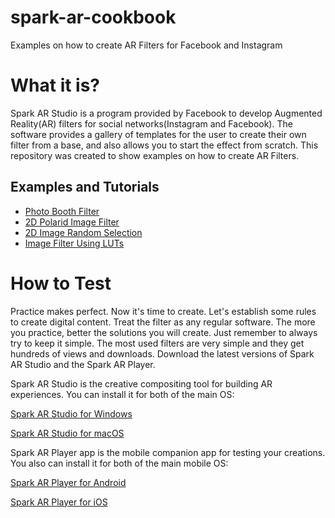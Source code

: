 # spark-ar-cookbook
Examples on how to create AR Filters for Facebook and Instagram

# What it is?

Spark AR Studio is a program provided by Facebook to develop Augmented Reality(AR) filters for social networks(Instagram and Facebook). The software provides a gallery of templates for the user to create their own filter from a base, and also allows you to start the effect from scratch. This repository was created to show examples on how to create AR Filters.

## Examples and Tutorials

- [Photo Booth Filter](./PhotoBooth)
- [2D Polarid Image Filter](./Polaroid)
- [2D Image Random Selection](./Quarantine)
- [Image Filter Using LUTs](./RappersLUTs)

# How to Test

Practice makes perfect. Now it's time to create. Let's establish some rules to create digital content. Treat the filter as any regular software. The more you practice, better the solutions you will create. Just remember to always try to keep it simple. The most used filters are very simple and they get hundreds of views and downloads. Download the latest versions of Spark AR Studio and the Spark AR Player.

Spark AR Studio is the creative compositing tool for building AR experiences. You can install it for both of the main OS:

[Spark AR Studio for Windows](https://sparkar.facebook.com/micro_site/url/?click_creative_path[0]=link&click_from_context_menu=true&country=BR&destination=https%3A%2F%2Fwww.facebook.com%2Fsparkarwindows%2Fdownload&event_type=click&last_nav_impression_id=0VUOEPN2OPXDBHjww&max_percent_page_viewed=100&max_viewport_height_px=618&max_viewport_width_px=1247&orig_http_referrer=https%3A%2F%2Fsparkar.facebook.com%2Far-studio%2F&orig_request_uri=https%3A%2F%2Fsparkar.facebook.com%2Far-studio%2Flearn%2Fdownloads%2F&region=latam&scrolled=false&session_id=1uK2eA9gMJZM9Nsfo&site=spark_ar&extra_data[creative_detail]=link&extra_data[create_type]=link&extra_data[create_type_detail]=link)
<br>

[Spark AR Studio for macOS](https://sparkar.facebook.com/micro_site/url/?click_creative_path[0]=link&click_from_context_menu=true&country=BR&destination=https%3A%2F%2Fwww.facebook.com%2Fsparkarmacos%2Fdownload&event_type=click&last_nav_impression_id=0VUOEPN2OPXDBHjww&max_percent_page_viewed=100&max_viewport_height_px=618&max_viewport_width_px=1247&orig_http_referrer=https%3A%2F%2Fsparkar.facebook.com%2Far-studio%2F&orig_request_uri=https%3A%2F%2Fsparkar.facebook.com%2Far-studio%2Flearn%2Fdownloads%2F&region=latam&scrolled=false&session_id=1uK2eA9gMJZM9Nsfo&site=spark_ar&extra_data[creative_detail]=link&extra_data[create_type]=link&extra_data[create_type_detail]=link)

Spark AR Player app is the mobile companion app for testing your creations. You also can install it for both of the main mobile OS:

[Spark AR Player for Android](https://l.facebook.com/l.php?u=https%3A%2F%2Fplay.google.com%2Fstore%2Fapps%2Fdetails%3Fid%3Dcom.facebook.arstudio.player&h=AT02GbeZafqDdTRWk0Nsy3lS977aMC5sua1vnMmIcROrIOiI82_CCGYgsIELlW20RdBr9wD5ydMKHixc3vcFWFVaaNIdzBYY0JxbtY9BG_0ghbg4UyZcqvI9ObeO05OW2yYYYK4U60IqRGJaF4WwJGXn3tHYIzjys0WeD9JemXg)
<br>

[Spark AR Player for iOS](https://l.facebook.com/l.php?u=https%3A%2F%2Fitunes.apple.com%2Fapp%2Ffacebook%2Fid1231451896&h=AT3KBRhSCskKAiod2BucX7u9QUODt1k5wTvX_la1u-hqPC0vgIf85XLvMp0wRldADSVA1qBzq2DlCgtWfrCpSHOBXm88oU3G9bgaRsZSVZoa7db4weYuX20zeUHjfViEBGR6u3px_686M4dXMbxKe25a2GCMufIwros0ItPX50o)
